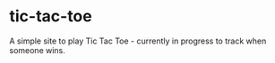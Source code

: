 # tic-tac-toe
A simple site to play Tic Tac Toe - currently in progress to track when someone wins.
